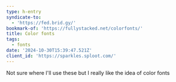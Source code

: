 ```yaml
---
type: h-entry
syndicate-to:
  - 'https://fed.brid.gy/'
bookmark-of: 'https://fullystacked.net/colorfonts/'
title: Color fonts
tags:
  - fonts
date: '2024-10-30T15:39:47.521Z'
client_id: 'https://sparkles.sploot.com/'
---
```

Not sure where I'll use these but I really like the idea of color fonts
